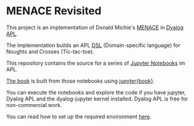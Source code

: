 # MENACE Revisited

This project is an implementation of Donald Michie's
[MENACE](https://en.wikipedia.org/wiki/Matchbox_Educable_Noughts_and_Crosses_Engine)
in [Dyalog APL](https://www.dyalog.com/).

The implementation builds an APL [DSL](https://en.wikipedia.org/wiki/Domain-specific_language)
(Domain-specific language) for Noughts and Crosses (Tic-tac-toe).

This repository contains the source for a series of [Jupyter Notebooks](https://jupyter.org/) im APL.

[The book](https://romilly.github.io/o-x-o/chapter-1.html) is built from those notebooks
 using [jupyter{book}](https://jupyterbook.org/intro.html).

You can execute the notebooks and explore the code if you have jupyter,
Dyalog APL and the dyalog-jupyter kernel installed. Dyalog APL is free for non-commercial work.

You can read how to set up the required environment
[here](https://romilly.github.io/o-x-o/appendix-a.html).